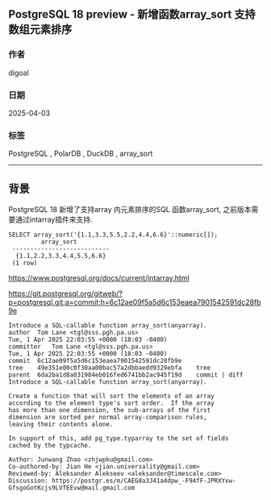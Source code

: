 ## PostgreSQL 18 preview - 新增函数array_sort 支持数组元素排序  
                  
### 作者                  
digoal                  
                  
### 日期                  
2025-04-03                 
                  
### 标签                  
PostgreSQL , PolarDB , DuckDB , array_sort       
                  
----                  
                  
## 背景      
PostgreSQL 18 新增了支持array 内元素排序的SQL 函数array_sort, 之前版本需要通过intarray插件来支持.  
```  
SELECT array_sort('{1.1,3.3,5.5,2.2,4.4,6.6}'::numeric[]);  
         array_sort           
 ---------------------------  
  {1.1,2.2,3.3,4.4,5.5,6.6}  
 (1 row)  
```  
  
https://www.postgresql.org/docs/current/intarray.html  
  
https://git.postgresql.org/gitweb/?p=postgresql.git;a=commit;h=6c12ae09f5a5d6c153eaea7901542591dc28fb9e  
```  
Introduce a SQL-callable function array_sort(anyarray).  
author	Tom Lane <tgl@sss.pgh.pa.us>	  
Tue, 1 Apr 2025 22:03:55 +0000 (18:03 -0400)  
committer	Tom Lane <tgl@sss.pgh.pa.us>	  
Tue, 1 Apr 2025 22:03:55 +0000 (18:03 -0400)  
commit	6c12ae09f5a5d6c153eaea7901542591dc28fb9e  
tree	49e351e00c0f30aa00bac57a2dbbaedd9329ebfa	tree  
parent	6da2ba1d8a031984eb016fed6741bb2ac945f19d	commit | diff  
Introduce a SQL-callable function array_sort(anyarray).  
  
Create a function that will sort the elements of an array  
according to the element type's sort order.  If the array  
has more than one dimension, the sub-arrays of the first  
dimension are sorted per normal array-comparison rules,  
leaving their contents alone.  
  
In support of this, add pg_type.typarray to the set of fields  
cached by the typcache.  
  
Author: Junwang Zhao <zhjwpku@gmail.com>  
Co-authored-by: Jian He <jian.universality@gmail.com>  
Reviewed-by: Aleksander Alekseev <aleksander@timescale.com>  
Discussion: https://postgr.es/m/CAEG8a3J41a4dpw_-F94fF-JPRXYxw-GfsgoGotKcjs9LVfEEvw@mail.gmail.com  
```  
  
